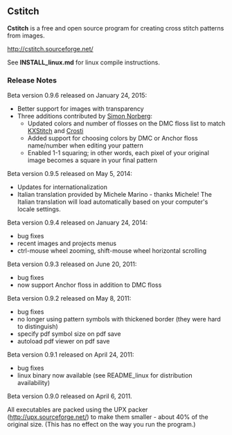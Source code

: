 Cstitch
-------
**Cstitch** is a free and open source program for creating cross stitch
patterns from images.

http://cstitch.sourceforge.net/

See **INSTALL_linux.md** for linux compile instructions.

### Release Notes ###
Beta version 0.9.6 released on January 24, 2015:
* Better support for images with transparency
* Three additions contributed by [Simon Norberg](https://github.com/Norberg):
    * Updated colors and number of flosses on the DMC floss list to match
      [KXStitch](http://sourceforge.net/projects/kxstitch/) and
      [Crosti](http://sourceforge.net/projects/crosti/)
    * Added support for choosing colors by DMC or Anchor floss name/number
      when editing your pattern
    * Enabled 1-1 squaring; in other words, each pixel of your original
      image becomes a square in your final pattern

Beta version 0.9.5 released on May 5, 2014:
* Updates for internationalization
* Italian translation provided by Michele Marino - thanks Michele!  The
  Italian translation will load automatically based on your computer's
  locale settings.

Beta version 0.9.4 released on January 24, 2014:
* bug fixes
* recent images and projects menus
* ctrl-mouse wheel zooming, shift-mouse wheel horizontal scrolling

Beta version 0.9.3 released on June 20, 2011:
* bug fixes
* now support Anchor floss in addition to DMC floss

Beta version 0.9.2 released on May 8, 2011:
* bug fixes
* no longer using pattern symbols with thickened border (they were hard to distinguish)
* specify pdf symbol size on pdf save
* autoload pdf viewer on pdf save

Beta version 0.9.1 released on April 24, 2011:
* bug fixes
* linux binary now available (see README_linux for distribution availability)

Beta version 0.9.0 released on April 6, 2011.

All executables are packed using the UPX packer
(http://upx.sourceforge.net/) to make them smaller - about 40% of the
original size.  (This has no effect on the way you run the program.)


